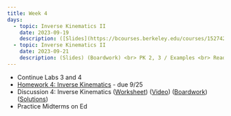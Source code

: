 ```yaml
---
title: Week 4
days:
  - topic: Inverse Kinematics II
    date: 2023-09-19
    description: ([Slides](https://bcourses.berkeley.edu/courses/1527423/files/86895707?module_item_id=16914291)) ([Boardwork](https://bcourses.berkeley.edu/courses/1527423/files/86901553?module_item_id=16914555)) <br> Manipulator Workspace / PK 1 <br> Reading - MLS 3.3
  - topic: Inverse Kinematics II
    date: 2023-09-21
    description: (Slides) (Boardwork) <br> PK 2, 3 / Examples <br> Reading - MLS 3.3
---
```


- Continue Labs 3 and 4
- [Homework 4: Inverse Kinematics](./assets/homework/hw4_ik.pdf) - due 9/25
- Discussion 4: Inverse Kinematics ([Worksheet](./assets/disc/disc4_ik.pdf)) ([Video](https://youtu.be/xFIq3MXTR7U)) ([Boardwork](./assets/disc/disc4_boardwork.pdf)) ([Solutions](./assets/disc/disc4_sols.pdf))
- Practice Midterms on Ed

<a id="Week5"></a>